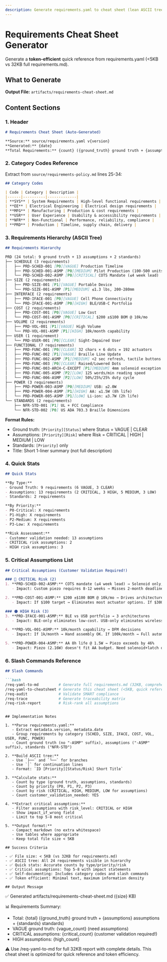 ```yaml
---
description: Generate requirements.yaml to cheat sheet (lean ASCII tree + quick reference)
---
```


# Requirements Cheat Sheet Generator

Generate a **token-efficient** quick reference from requirements.yaml (<5KB vs 32KB full requirements.md).

## What to Generate

**Output File:** `artifacts/requirements-cheat-sheet.md`

## Content Sections

### 1. Header
```markdown
# Requirements Cheat Sheet (Auto-Generated)

**Source:** source/requirements.yaml v{version}
**Generated:** {date}
**Total Requirements:** {count} ({ground_truth} ground truth + {assumptions} assumptions + {standards} standards)
```

### 2. Category Codes Reference
Extract from `source/requirements-policy.md` lines 25-34:

```markdown
## Category Codes

| Code | Category | Description |
|------|----------|-------------|
| **SYS** | System Requirements | High-level functional requirements |
| **EE** | Electrical Engineering | Electrical design requirements |
| **MFG** | Manufacturing | Production & cost requirements |
| **USR** | User Experience | Usability & accessibility requirements |
| **NFR** | Non-Functional | Performance, reliability, compliance |
| **PRD** | Production | Timeline, supply chain, delivery |
```

### 3. Requirements Hierarchy (ASCII Tree)
```markdown
## Requirements Hierarchy

PRD (24 total: 9 ground truth + 13 assumptions + 2 standards)
├── SCHEDULE (3 requirements)
│   ├── PRD-SCHED-001 [P0][VAGUE] Production Timeline
│   ├── PRD-SCHED-001-ASMP [P0][MEDIUM] Pilot Production (100-500 units)
│   └── PRD-SCHED-002-ASMP [P0][CRITICAL] COTS Mandate (≤4 week lead)
├── SIZE (2 requirements)
│   ├── PRD-SIZE-001 [P1][VAGUE] Portable Device
│   └── PRD-SIZE-001-ASMP [P1][MEDIUM] ≤1.3 lbs, 200-280mm
├── INTERFACE (2 requirements)
│   ├── PRD-IFACE-001 [P0][VAGUE] Cell Phone Connectivity
│   └── PRD-IFACE-001-ASMP [P0][HIGH] BLE/USB-C Portfolio
├── COST (2 requirements)
│   ├── PRD-COST-001 [P0][VAGUE] Low Cost
│   └── PRD-COST-001-ASMP [P0][CRITICAL] $200 ±$100 BOM @ 10k/mo
├── VOLUME (2 requirements)
│   ├── PRD-VOL-001 [P1][VAGUE] High Volume
│   └── PRD-VOL-001-ASMP [P1][HIGH] 10k/month capability
├── USER (1 requirement)
│   └── PRD-USER-001 [P0][CLEAR] Sight-Impaired User
├── FUNCTIONAL (7 requirements)
│   ├── PRD-FUNC-001 [P0][CLEAR] 32 chars × 6 dots = 192 actuators
│   ├── PRD-FUNC-002 [P1][VAGUE] Braille Line Update
│   ├── PRD-FUNC-002-ASMP [P1][MEDIUM] <2 sec refresh, tactile buttons
│   ├── PRD-FUNC-003 [P0][CLEAR] Raised/Lowered Dots
│   ├── PRD-FUNC-003-ARCH-C-EXCEPT [P1][MEDIUM] 4mm solenoid exception (ARCH-C only)
│   ├── PRD-FUNC-005-ASMP [P2][LOW] 125 words/min reading speed
│   └── PRD-FUNC-006-ASMP [P2][LOW] 50%/25%/25% duty cycle
├── POWER (3 requirements)
│   ├── PRD-POWER-003-ASMP [P0][MEDIUM] USB: ≤2.0W
│   ├── PRD-POWER-004-ASMP [P1][HIGH] AA: ≤1.5W (8h life)
│   └── PRD-POWER-005-ASMP [P1][LOW] Li-ion: ≤3.7W (2h life)
└── STANDARDS (2 requirements)
    ├── NFR-STD-001 [P1] UL + FCC Compliance
    └── NFR-STD-002 [P0] US ADA 703.3 Braille Dimensions
```

**Format Rules:**
- Ground truth: `[Priority][Status]` where Status = VAGUE | CLEAR
- Assumptions: `[Priority][Risk]` where Risk = CRITICAL | HIGH | MEDIUM | LOW
- Standards: `[Priority]` only
- Title: Short 1-liner summary (not full description)

### 4. Quick Stats
```markdown
## Quick Stats

**By Type:**
- Ground Truth: 9 requirements (6 VAGUE, 3 CLEAR)
- Assumptions: 13 requirements (2 CRITICAL, 3 HIGH, 5 MEDIUM, 3 LOW)
- Standards: 2 requirements

**By Priority:**
- P0-Critical: X requirements
- P1-High: X requirements
- P2-Medium: X requirements
- P3-Low: X requirements

**Risk Assessment:**
- Customer validation needed: 13 assumptions
- CRITICAL risk assumptions: 2
- HIGH risk assumptions: 3
```

### 5. Critical Assumptions List
```markdown
## Critical Assumptions (Customer Validation Required!)

### 🔴 CRITICAL Risk (2)
1. **PRD-SCHED-002-ASMP:** COTS mandate (≤4 week lead) → Solenoid only, no custom piezo
   - Impact: Custom piezo requires 8-12 weeks → Misses 2-month deadline by 6-10 weeks

2. **PRD-COST-001-ASMP:** $200 ±$100 BOM @ 10k/mo → Drives architecture selection
   - Impact: If $100 target → Eliminates most actuator options. If $300 → Opens premium options.

### 🟠 HIGH Risk (3)
3. **PRD-IFACE-001-ASMP:** BLE vs USB portfolio → 3 architectures
   - Impact: BLE-only eliminates low-cost. USB-only eliminates wireless UX.

4. **PRD-VOL-001-ASMP:** 10k/month capability → DFM decisions
   - Impact: If 1k/month → Hand assembly OK. If 100k/month → Full automation required.

5. **PRD-POWER-004-ASMP:** AA 8h life @ 1.5W → Piezo exceeds by 46%
   - Impact: Piezo (2.16W) doesn't fit AA budget. Need solenoid+latch or larger battery.
```

### 6. Slash Commands Reference
```markdown
## Slash Commands

```bash
/req-yaml-to-md         # Generate full requirements.md (32KB, comprehensive)
/req-yaml-to-cheatsheet # Generate this cheat sheet (<5KB, quick reference)
/req-audit              # Validate SMART compliance
/req-trace              # Generate traceability matrix
/req-risk-report        # Risk-rank all assumptions
```
```

## Implementation Notes

1. **Parse requirements.yaml:**
   - Extract metadata.version, metadata.date
   - Group requirements by category (SCHED, SIZE, IFACE, COST, VOL, USER, FUNC, POWER)
   - Count ground truth (no "-ASMP" suffix), assumptions ("-ASMP" suffix), standards ("NFR-STD")

2. **Build ASCII tree:**
   - Use `├──` and `└──` for branches
   - Use `│` for continuation lines
   - Format: `ID [Priority][Status/Risk] Short Title`

3. **Calculate stats:**
   - Count by type (ground truth, assumptions, standards)
   - Count by priority (P0, P1, P2, P3)
   - Count by risk (CRITICAL, HIGH, MEDIUM, LOW for assumptions)
   - Count customer_validation_needed: YES

4. **Extract critical assumptions:**
   - Filter assumptions with risk_level: CRITICAL or HIGH
   - Show impact_if_wrong field
   - Limit to top 5-8 most critical

5. **Output format:**
   - Compact markdown (no extra whitespace)
   - Use tables where appropriate
   - Keep total file size < 5KB

## Success Criteria

- ✅ File size: < 5KB (vs 32KB for requirements.md)
- ✅ ASCII tree: All 24 requirements visible in hierarchy
- ✅ Quick stats: Accurate counts by type/priority/risk
- ✅ Critical assumptions: Top 5-8 with impact statements
- ✅ Self-documenting: Includes category codes and slash commands
- ✅ Token efficient: Minimal text, maximum information density

## Output Message

```
✅ Generated artifacts/requirements-cheat-sheet.md ({size} KB)

📊 Requirements Summary:
- Total: {total} ({ground_truth} ground truth + {assumptions} assumptions + {standards} standards)
- VAGUE ground truth: {vague_count} (need assumptions)
- CRITICAL assumptions: {critical_count} (customer validation required!)
- HIGH assumptions: {high_count}

⚠️  Use /req-yaml-to-md for full 32KB report with complete details.
    This cheat sheet is optimized for quick reference and token efficiency.
```
